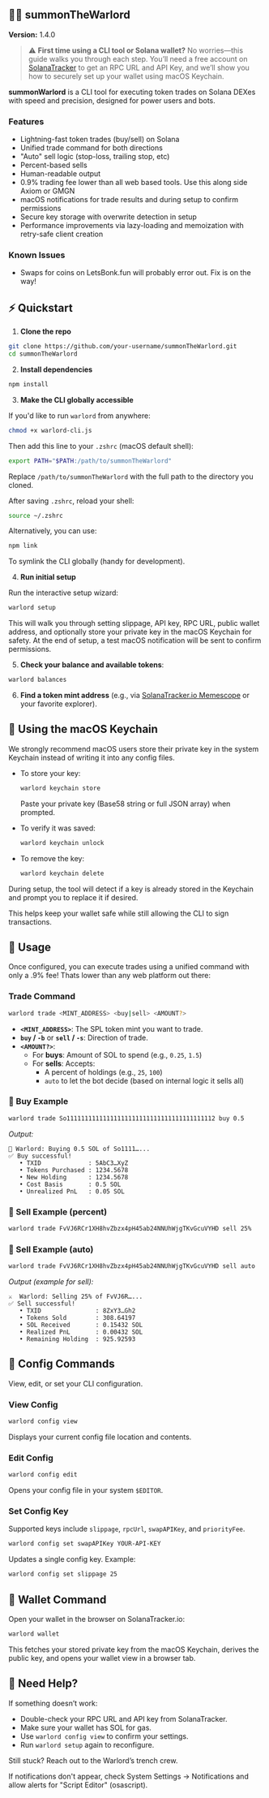 ## 🧙‍♂️ summonTheWarlord

**Version:** 1.4.0

> ⚠️ **First time using a CLI tool or Solana wallet?** No worries—this guide walks you through each step. You’ll need a free account on [SolanaTracker](https://www.solanatracker.io/solana-rpc?via=scoobycarolan) to get an RPC URL and API Key, and we’ll show you how to securely set up your wallet using macOS Keychain.

**summonWarlord** is a CLI tool for executing token trades on Solana DEXes with speed and precision, designed for power users and bots.

### Features

- Lightning-fast token trades (buy/sell) on Solana
- Unified trade command for both directions
- "Auto" sell logic (stop-loss, trailing stop, etc)
- Percent-based sells
- Human-readable output
- 0.9% trading fee lower than all web based tools.  Use this along side Axiom or GMGN 
- macOS notifications for trade results and during setup to confirm permissions
- Secure key storage with overwrite detection in setup
- Performance improvements via lazy-loading and memoization with retry-safe client creation

### Known Issues

 - Swaps for coins on LetsBonk.fun will probably error out.  Fix is on the way!

## ⚡️ Quickstart

1. **Clone the repo**

```bash
git clone https://github.com/your-username/summonTheWarlord.git
cd summonTheWarlord
```

2. **Install dependencies**

```bash
npm install
```

3. **Make the CLI globally accessible**

If you'd like to run `warlord` from anywhere:

```bash
chmod +x warlord-cli.js
```

Then add this line to your `.zshrc` (macOS default shell):

```bash
export PATH="$PATH:/path/to/summonTheWarlord"
```

Replace `/path/to/summonTheWarlord` with the full path to the directory you cloned.

After saving `.zshrc`, reload your shell:

```bash
source ~/.zshrc
```

Alternatively, you can use:

```bash
npm link
```

To symlink the CLI globally (handy for development).

4. **Run initial setup**

Run the interactive setup wizard:

```bash
warlord setup
```

This will walk you through setting slippage, API key, RPC URL, public wallet address, and optionally store your private key in the macOS Keychain for safety. At the end of setup, a test macOS notification will be sent to confirm permissions.

5. **Check your balance and available tokens**:

```bash
warlord balances
```

6. **Find a token mint address** (e.g., via [SolanaTracker.io Memescope](https://www.solanatracker.io/memescope) or your favorite explorer).

## 🔐 Using the macOS Keychain

We strongly recommend macOS users store their private key in the system Keychain instead of writing it into any config files.

- To store your key:
  ```bash
  warlord keychain store
  ```

  Paste your private key (Base58 string or full JSON array) when prompted.

- To verify it was saved:
  ```bash
  warlord keychain unlock
  ```

- To remove the key:
  ```bash
  warlord keychain delete
  ```

During setup, the tool will detect if a key is already stored in the Keychain and prompt you to replace it if desired.

This helps keep your wallet safe while still allowing the CLI to sign transactions.

## 🚀 Usage

Once configured, you can execute trades using a unified command with only a .9% fee!  Thats lower than any web platform out there:

### Trade Command

```bash
warlord trade <MINT_ADDRESS> <buy|sell> <AMOUNT?>
```

- **`<MINT_ADDRESS>`**: The SPL token mint you want to trade.
- **`buy` / `-b`** or **`sell` / `-s`**: Direction of trade.
- **`<AMOUNT?>`**:
  - For **buys**: Amount of SOL to spend (e.g., `0.25`, `1.5`)
  - For **sells**: Accepts:
    - A percent of holdings (e.g., `25`, `100`)
    - `auto` to let the bot decide (based on internal logic it sells all)

### 🔼 Buy Example

```bash
warlord trade So11111111111111111111111111111111111111112 buy 0.5
```

*Output:*

```
🚀 Warlord: Buying 0.5 SOL of So1111…...
✅ Buy successful!
   • TXID             : 5AbC3…XyZ
   • Tokens Purchased : 1234.5678
   • New Holding      : 1234.5678
   • Cost Basis       : 0.5 SOL
   • Unrealized PnL   : 0.05 SOL
```

### 🔽 Sell Example (percent)

```bash
warlord trade FvVJ6RCr1XH8hvZbzx4pH45ab24NNUhWjgTKvGcuVYHD sell 25%
```

### 🔽 Sell Example (auto)

```bash
warlord trade FvVJ6RCr1XH8hvZbzx4pH45ab24NNUhWjgTKvGcuVYHD sell auto
```

*Output (example for sell):*

```
⚔️  Warlord: Selling 25% of FvVJ6R…...
✅ Sell successful!
   • TXID               : 8ZxY3…Gh2
   • Tokens Sold        : 308.64197
   • SOL Received       : 0.15432 SOL
   • Realized PnL       : 0.00432 SOL
   • Remaining Holding  : 925.92593
```

## 🧰 Config Commands

View, edit, or set your CLI configuration.

### View Config

```bash
warlord config view
```

Displays your current config file location and contents.

### Edit Config

```bash
warlord config edit
```

Opens your config file in your system `$EDITOR`.

### Set Config Key

Supported keys include `slippage`, `rpcUrl`, `swapAPIKey`, and `priorityFee`.

```bash
warlord config set swapAPIKey YOUR-API-KEY
```

Updates a single config key. Example:

```bash
warlord config set slippage 25
```

## 🔑 Wallet Command

Open your wallet in the browser on SolanaTracker.io:

```bash
warlord wallet
```

This fetches your stored private key from the macOS Keychain, derives the public key, and opens your wallet view in a browser tab.

## 🧪 Need Help?

If something doesn’t work:
- Double-check your RPC URL and API key from SolanaTracker.
- Make sure your wallet has SOL for gas.
- Use `warlord config view` to confirm your settings.
- Run `warlord setup` again to reconfigure.

Still stuck? Reach out to the Warlord’s trench crew.

If notifications don't appear, check System Settings → Notifications and allow alerts for "Script Editor" (osascript).
